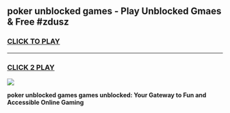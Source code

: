 
## poker unblocked games - Play Unblocked Gmaes & Free #zdusz
<h3>
<a href="https://news.freeplayer.one?title=poker_unblocked_games&ref=26F">CLICK TO PLAY</a></h3>
<hr>

<h3>
<a href="https://news.freeplayer.one?title=poker_unblocked_games&ref=26F">CLICK 2 PLAY</a>
  
</h3>

<a href="https://news.freeplayer.one?title=poker_unblocked_games&ref=26F/"><img src="https://clearcache.store/games.png"></a>


**poker unblocked games games unblocked: Your Gateway to Fun and Accessible Online Gaming**
